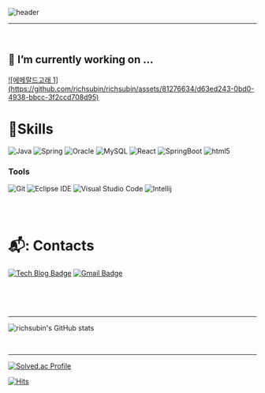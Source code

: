 ![header](https://capsule-render.vercel.app/api?type=waving&color=7900D9&height=150&section=header&text=It's%20me!%20SUBIN⭐&fontColor=effefe&fontSize=70&animation=fadeIn&fontAlignY=55)

<hr>
 <br/>

## 🔭 I’m currently working on ...
<div style="width:30px, height:auto">
<a href = "https://github.com/GoLAB-Project">![에메랄드고래 1](https://github.com/richsubin/richsubin/assets/81276634/d63ed243-0bd0-4938-bbcc-3f2ccd708d95)</a>
</div>


# 💪Skills

![Java](https://img.shields.io/badge/Java-007396.svg?&style=for-the-badge&logo=Java&logoColor=white)
![Spring](https://img.shields.io/badge/Spring-6DB33F.svg?&style=for-the-badge&logo=Spring&logoColor=white)
![Oracle](https://img.shields.io/badge/Oracle-F80000.svg?&style=for-the-badge&logo=Oracle&logoColor=white)
![MySQL](https://img.shields.io/badge/mysql-4479A1.svg?&style=for-the-badge&logo=mysql&logoColor=white)
![React](https://img.shields.io/badge/react-61DAFB.svg?&style=for-the-badge&logo=react&logoColor=white)
![SpringBoot](https://img.shields.io/badge/springboot-6DB33F.svg?&style=for-the-badge&logo=springboot&logoColor=white)
![html5](https://img.shields.io/badge/html5-E34F26.svg?&style=for-the-badge&logo=html5&logoColor=white)


### Tools
![Git](https://img.shields.io/badge/Git-F05032.svg?&style=for-the-badge&logo=Git&logoColor=white)
![Eclipse IDE](https://img.shields.io/badge/Eclipse%20IDE-2C2255.svg?&style=for-the-badge&logo=Eclipse%20IDE&logoColor=white)
![Visual Studio Code](https://img.shields.io/badge/Visual%20Studio%20Code-007ACC.svg?&style=for-the-badge&logo=Visual%20Studio%20Code&logoColor=white)
![Intellij](https://img.shields.io/badge/intellijidea-000000.svg?&style=for-the-badge&logo=intellijidea&logoColor=white)

<br><br>

# 📬: Contacts
[![Tech Blog Badge](http://img.shields.io/badge/-Velog-white?style=flat-square&logo=velog&link=https://velog.io/@richsubin)](https://velog.io/@richsubin)
[![Gmail Badge](https://img.shields.io/badge/Gmail-d14836?style=flat-square&logo=Gmail&logoColor=white&link=mailto:richsubin411@gmail.com)](mailto:richsubin411@gmail.com)

<br><br><br><hr>

![richsubin's GitHub stats](https://github-readme-stats.vercel.app/api?username=richsubin&show_icons=true&theme=radical)

<br>
<hr>

[![Solved.ac Profile](http://mazassumnida.wtf/api/v2/generate_badge?boj=richsubin411)](https://solved.ac/richsubin411/)



[![Hits](https://hits.seeyoufarm.com/api/count/incr/badge.svg?url=https%3A%2F%2Fgithub.com%2Frichsubin%2Fhit-counter&count_bg=%23962DE0&title_bg=%23555555&icon=&icon_color=%23E7E7E7&title=hits&edge_flat=true)](https://hits.seeyoufarm.com)


<!--
**richsubin/richsubin** is a ✨ _special_ ✨ repository because its `README.md` (this file) appears on your GitHub profile.

Here are some ideas to get you started:

- 🔭 I’m currently working on ...
- 🌱 I’m currently learning ...
- 👯 I’m looking to collaborate on ...
- 🤔 I’m looking for help with ...
- 💬 Ask me about ...
- 📫 How to reach me: ...
- 😄 Pronouns: ...
- ⚡ Fun fact: ...
-->


